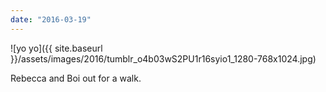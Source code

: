 ```yaml
---
date: "2016-03-19"
---
```


![yo yo]({{ site.baseurl }}/assets/images/2016/tumblr_o4b03wS2PU1r16syio1_1280-768x1024.jpg)

Rebecca and Boi out for a walk.

